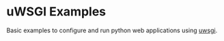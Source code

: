 uWSGI Examples
==============

Basic examples to configure and run python web applications using [uwsgi](http://uwsgi-docs.readthedocs.io/en/latest/index.html).
